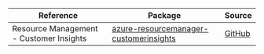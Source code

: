 | Reference | Package | Source |
|---|---|---|
|Resource Management - Customer Insights|[azure-resourcemanager-customerinsights](https://repo1.maven.org/maven2/com/azure/resourcemanager/azure-resourcemanager-customerinsights)|[GitHub](https://github.com/Azure/azure-sdk-for-java/blob/main/sdk/customerinsights/azure-resourcemanager-customerinsights)|
